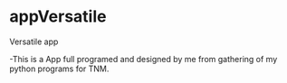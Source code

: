 # appVersatile
Versatile app

-This is a App full programed and designed by me from gathering of my python programs for TNM.
